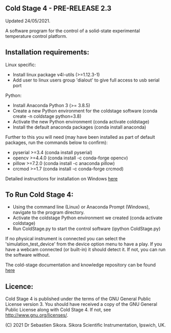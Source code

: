 Cold Stage 4 - PRE-RELEASE 2.3
----------------------------
Updated 24/05/2021.

A software program for the control of a solid-state experimental temperature control platform.


Installation requirements:
-------------------------

Linux specific:
* Install linux package v4l-utils (>=1.12.3-1)
* Add user to linux users group 'dialout' to give full access to usb serial port

Python:
* Install Anaconda Python 3 (>= 3.8.5)
* Create a new Python environment for the coldstage software (conda create -n coldstage python=3.8)
* Activate the new Python environment (conda activate coldstage)
* Install the default anaconda packages (conda install anaconda)

Further to this you will need (may have been installed as part of default packages, run the commands below to confirm):
* pyserial >=3.4 (conda install pyserial)
* opencv >=4.4.0   (conda install -c conda-forge opencv)
* pillow >=7.2.0  (conda install -c anaconda pillow)
* crcmod >=1.7  (conda install -c conda-forge crcmod)

Detailed instructions for installation on Windows [here](getting_started/installation_on_windows.md)

To Run Cold Stage 4:
--------------------

* Using the command line (Linux) or Anaconda Prompt (Windows), navigate to the program directory.
* Activate the coldstage Python environment we created (conda activate coldstage)
* Run ColdStage.py to start the control software (ipython ColdStage.py)

If no physical instrument is connected you can select the 'simulation_test_device' from the device option menu to have a play. If you have a webcam connected (or built-in) it should detect it. If not, you can run the software without.

The cold-stage documentation and knowledge repository can be found [here](documentation/documentation.md)

Licence:
--------

Cold Stage 4 is published under the terms of the GNU General Public License version 3. You should have received a copy of the GNU General Public License
along with Cold Stage 4. If not, see <http://www.gnu.org/licenses/>.


(C) 2021 Dr Sebastien Sikora.
Sikora Scientific Instrumentation, Ipswich, UK.
